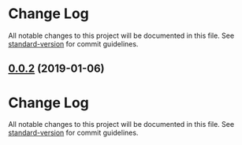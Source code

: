 # Change Log

All notable changes to this project will be documented in this file. See [standard-version](https://github.com/conventional-changelog/standard-version) for commit guidelines.

<a name="0.0.2"></a>
## [0.0.2](https://github.com/arashkiani/storybook_swatch/compare/v0.0.1...v0.0.2) (2019-01-06)



# Change Log

All notable changes to this project will be documented in this file. See [standard-version](https://github.com/conventional-changelog/standard-version) for commit guidelines.
